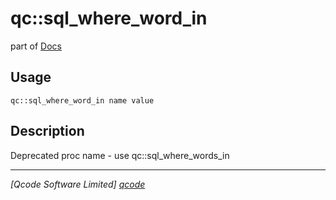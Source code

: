 qc::sql_where_word_in
=====================

part of [Docs](../index.md)

Usage
-----
`qc::sql_where_word_in name value`

Description
-----------
Deprecated proc name - use qc::sql_where_words_in

----------------------------------
*[Qcode Software Limited] [qcode]*

[qcode]: http://www.qcode.co.uk "Qcode Software"